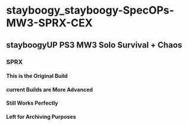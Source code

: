 # stayboogy_stayboogy-SpecOPs-MW3-SPRX-CEX

## stayboogyUP PS3 MW3 Solo Survival + Chaos

### SPRX

#### This is the Original Build

#### current Builds are More Advanced

#### Still Works Perfectly

#### Left for Archiving Purposes